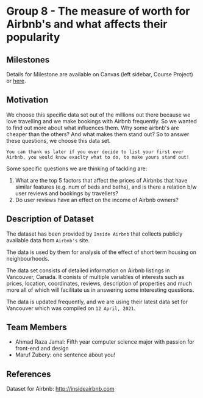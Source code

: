 # Group 8 - The measure of worth for Airbnb's and what affects their popularity

## Milestones

Details for Milestone are available on Canvas (left sidebar, Course Project) or [here](https://firas.moosvi.com/courses/data301/project/milestone01.html).

## Motivation

We choose this specific data set out of the millions out there because we love travelling and we make bookings with Airbnb frequently. So we wanted to find out more about what influences them. Why some airbnb's are cheaper than the others? And what makes them stand out? So to answer these questions, we choose this data set.

    You can thank us later if you ever decide to list your first ever Airbnb, you would know exaclty what to do, to make yours stand out!

Some specific questions we are thinking of tackling are: 

1. What are the top 5 factors that affect the prices of Airbnbs that have similar features (e.g. num of beds and baths), and is there a relation b/w user reviews and bookings by travellers?
2. Do user reviews have an effect on the income of Airbnb owners?

## Description of Dataset

The dataset has been provided by `Inside Airbnb` that collects publicly available data from `Airbnb's` site.

The data is used by them for analysis of the effect of short term housing on neighbourhoods.

The data set consists of detailed information on Airbnb listings in Vancouver, Canada. It conists of multiple variables of interests such as prices, location, coordinates, reviews, description of properties and much more all of which will facilitate us in answering some interesting questions.

The data is updated frequently, and we are using their latest data set for Vancouver which was compiled on `12 April, 2021`.

## Team Members

- Ahmad Raza Jamal: Fifth year computer science major with passion for front-end and design 
- Maruf Zubery: one sentence about you!

## References

Dataset for Airbnb: http://insideairbnb.com
